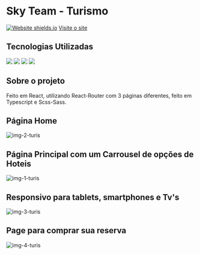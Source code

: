# Sky Team - Turismo

 [![Website shields.io](https://img.shields.io/website-up-down-green-red/http/shields.io.svg)](http://shields.io/)
<a href='https://site-turismo-ts.vercel.app/'>Visite o site</a>

## Tecnologias Utilizadas
<div style={display:'flex'}>

<img src='https://img.shields.io/badge/React-20232A?style=for-the-badge&logo=react&logoColor=61DAFB' />
<img src='https://img.shields.io/badge/React_Router-CA4245?style=for-the-badge&logo=react-router&logoColor=white' />
<img src='https://img.shields.io/badge/Sass-CC6699?style=for-the-badge&logo=sass&logoColor=white' />
  <img src='https://img.shields.io/badge/TypeScript-0000cc?style=for-the-badge&logo=typescript&logoColor=white' />
</div>

## Sobre o projeto

Feito em React, utilizando React-Router com 3 páginas diferentes, feito em Typescript e Scss-Sass.
 
 ## Página Home
![img-2-turis](https://user-images.githubusercontent.com/77819811/219186101-5c13fadc-603a-45e9-93c0-e835ad2a0dd6.jpg)
 
 ## Página Principal com um Carrousel de opções de Hoteis
![img-1-turis](https://user-images.githubusercontent.com/77819811/219185260-1532abe7-bf33-4211-8c14-3fa03a201bb5.jpg)

## Responsivo para tablets, smartphones e Tv's
![img-3-turis](https://user-images.githubusercontent.com/77819811/219186824-6ab69662-1b50-4f72-a966-b6a6929ac044.jpg)

## Page para comprar sua reserva
![img-4-turis](https://user-images.githubusercontent.com/77819811/219187763-c06ee423-b1db-4180-9033-b89ab01a9e07.jpg)

